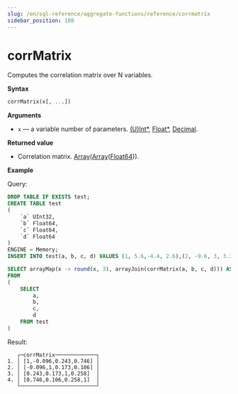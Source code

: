 ```yaml
---
slug: /en/sql-reference/aggregate-functions/reference/corrmatrix
sidebar_position: 108
---
```


# corrMatrix

Computes the correlation matrix over N variables.

**Syntax**

```sql
corrMatrix(x[, ...])
```

**Arguments**

- `x` — a variable number of parameters. [(U)Int*](../../data-types/int-uint.md), [Float*](../../data-types/float.md), [Decimal](../../data-types/decimal.md).

**Returned value**

- Correlation matrix. [Array](../../data-types/array.md)([Array](../../data-types/array.md)([Float64](../../data-types/float.md))).

**Example**

Query:

```sql
DROP TABLE IF EXISTS test;
CREATE TABLE test
(
    `a` UInt32,
    `b` Float64,
    `c` Float64,
    `d` Float64
)
ENGINE = Memory;
INSERT INTO test(a, b, c, d) VALUES (1, 5.6,-4.4, 2.6),(2, -9.6, 3, 3.3),(3, -1.3,-4, 1.2),(4, 5.3,9.7,2.3),(5, 4.4,0.037,1.222),(6, -8.6,-7.8,2.1233),(7, 5.1,9.3,8.1222),(8, 7.9,-3.6,9.837),(9, -8.2,0.62,8.43555),(10, -3,7.3,6.762);
```

```sql
SELECT arrayMap(x -> round(x, 3), arrayJoin(corrMatrix(a, b, c, d))) AS corrMatrix
FROM
(
    SELECT
        a,
        b,
        c,
        d
    FROM test
)
```

Result:

```response
   ┌─corrMatrix─────────────┐
1. │ [1,-0.096,0.243,0.746] │
2. │ [-0.096,1,0.173,0.106] │
3. │ [0.243,0.173,1,0.258]  │
4. │ [0.746,0.106,0.258,1]  │
   └────────────────────────┘
```